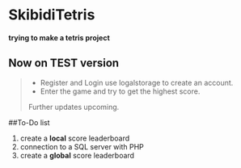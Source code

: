 
# SkibidiTetris

#### trying to make a tetris project

## Now on **TEST** version
>
> - Register and Login use logalstorage to create an account.
> - Enter the game and try to get the highest score.
>
>  Further updates upcoming.

##To-Do list

1. create a **local** score leaderboard
2. connection to a SQL server with PHP
3. create a **global** score leaderboard
